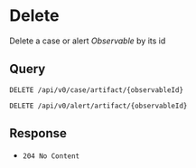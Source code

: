 # Delete

Delete a case or alert *Observable* by its id

## Query

```plain
DELETE /api/v0/case/artifact/{observableId}
```

```plain
DELETE /api/v0/alert/artifact/{observableId}
```

## Response

- `204 No Content`
